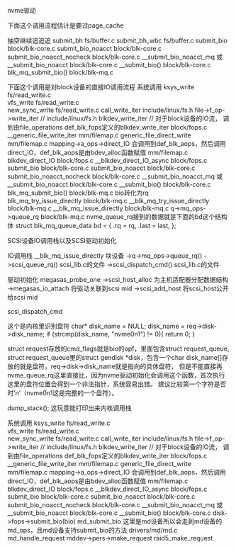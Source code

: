nvme驱动

下面这个调用流程估计是要过page_cache

抽空继续追追追
submit_bh      fs/buffer.c
    submit_bh_wbc      fs/buffer.c
        submit_bio      block/blk-core.c
            submit_bio_noacct    block/blk-core.c
                submit_bio_noacct_nocheck     block/blk-core.c
                    __submit_bio_noacct_mq  或  __submit_bio_noacct   block/blk-core.c
                        __submit_bio()               block/blk-core.c
                            blk_mq_submit_bio()      block/blk-mq.c

下面这个调用是对block设备的直接IO调用流程
系统调用
ksys_write                                                                                          fs/read_write.c  
    vfs_write                                                                                       fs/read_write.c            
        new_sync_write                                                                              fs/read_write.c
            call_write_iter                                                                         include/linux/fs.h
                file->f_op->write_iter  //                                                          include/linux/fs.h
                    blkdev_write_iter      //   对于block设备的IO流， 调到由file_operations def_blk_fops定义的blkdev_write_iter   block/fops.c
                    __generic_file_write_iter                                                       mm/filemap.c
                        generic_file_direct_write                                                   mm/filemap.c
                            mapping->a_ops->direct_IO    会调用到def_blk_aops，然后调用direct_IO，def_blk_aops是由bdev_alloc函数赋值  mm/filemap.c
                                blkdev_direct_IO                                                        block/fops.c
                                    __blkdev_direct_IO_async                                            block/fops.c
                                        submit_bio                                                      block/blk-core.c
                                            submit_bio_noacct    block/blk-core.c
                                                submit_bio_noacct_nocheck                               block/blk-core.c
                                                    __submit_bio_noacct_mq  或  __submit_bio_noacct     block/blk-core.c
                                                        __submit_bio()                                  block/blk-core.c
                                                            blk_mq_submit_bio()                         block/blk-mq.c
                                                            bio转化为rq    
                                                                blk_mq_try_issue_directly               block/blk-mq.c
                                                                    __blk_mq_try_issue_directly         block/blk-mq.c
                                                                        __blk_mq_issue_directly         block/blk-mq.c
                                                                            q->mq_ops->queue_rq         block/blk-mq.c
    nvme_queue_rq接到的数据就是下面的bd这个结构体
    struct blk_mq_queue_data bd = {
		.rq = rq,
		.last = last,
	};

SCSI设备IO调用栈以及SCSI驱动初始化

IO调用栈
__blk_mq_issue_directly    块设备
    ->q->mq_ops->queue_rq()
        ->scsi_queue_rq()         scsi_lib.c的文件
            ->scsi_dispatch_cmd() scsi_lib.c的文件

驱动初始化
megasas_probe_one
    ->scsi_host_alloc 为主机适配器分配数据结构
    ->megasas_io_attach  将驱动关联到scsi mid
        ->scsi_add_host   将scsi_host公开给scsi mid









scsi_dispatch_cmd

这个是内核里识别盘符
    char* disk_name = NULL;
    disk_name = req->disk->disk_name;
    if (strcmp(disk_name, "nvme0n1") != 0){
        return 0;
    }

struct request存放的cmd_flags就是bio的opf，里面包含struct request_queue,
    struct request_queue里的struct gendisk	*disk，包含一个char disk_name[]存放的就是盘符，req->disk->disk_name就是指向的具体盘符，
    但是不能直接再nvme_queue_rq这里直接比，因为nvme驱动初始化会调用这个函数，首次执行这里的盘符位置会得到一个非法指针，系统容易出错。
    建议比较第一个字符是否时‘n’（nvme0n1这是完整的一个盘符）。


dump_stack();  这玩意能打印出来内核调用栈


系统调用
ksys_write                                                                                          fs/read_write.c  
    vfs_write                                                                                       fs/read_write.c            
        new_sync_write                                                                              fs/read_write.c
            call_write_iter                                                                         include/linux/fs.h
                file->f_op->write_iter  //                                                          include/linux/fs.h
                    blkdev_write_iter      //   对于block设备的IO流， 调到由file_operations def_blk_fops定义的blkdev_write_iter   block/fops.c
                    __generic_file_write_iter                                                       mm/filemap.c
                        generic_file_direct_write                                                   mm/filemap.c
                            mapping->a_ops->direct_IO    会调用到def_blk_aops，然后调用direct_IO，def_blk_aops是由bdev_alloc函数赋值  mm/filemap.c
                                blkdev_direct_IO                                                        block/fops.c
                                    __blkdev_direct_IO_async                                            block/fops.c
                                        submit_bio                                                      block/blk-core.c
                                            submit_bio_noacct    block/blk-core.c
                                                submit_bio_noacct_nocheck                               block/blk-core.c
                                                    __submit_bio_noacct_mq  或  __submit_bio_noacct     block/blk-core.c
                                                        __submit_bio()                                  block/blk-core.c
                                                            disk->fops->submit_bio(bio)
                                                                md_submit_bio        这里是md设备所以会走到md设备的md_ops，且md设备支持submit_bio的方法   drivers/md/md.c
                                                                    md_handle_request
                                                                        mddev->pers->make_request
                                                                            raid5_make_request